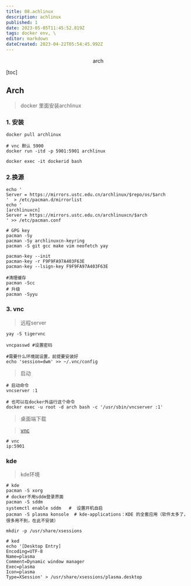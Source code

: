 ```yaml
---
title: 08.achlinux
description: achlinux
published: 1
date: 2023-05-05T11:45:52.819Z
tags: docker env, \
editor: markdown
dateCreated: 2023-04-22T05:54:45.992Z
---
```


<center>arch</center>



[toc]







## Arch

> docker 里面安装archlinux



### 1. 安装

```shell
docker pull archlinux

# vnc 默认 5900
docker run -itd -p 5901:5901 archlinux

docker exec -it dockerid bash
```



### 2.换源

```shell
echo '
Server = https://mirrors.ustc.edu.cn/archlinux/$repo/os/$arch
'  > /etc/pacman.d/mirrorlist
echo '
[archlinuxcn]
Server = https://mirrors.ustc.edu.cn/archlinuxcn/$arch
' >> /etc/pacman.conf
```

```shell
# GPG key
pacman -Sy
pacman -Sy archlinuxcn-keyring
pacman -S git gcc make vim neofetch yay

pacman-key --init
pacman-key -r F9F9FA97A403F63E
pacman-key --lsign-key F9F9FA97A403F63E

#清理缓存
pacman -Scc
# 升级
pacman -Syyu

```



### 3. vnc 

> 远程server

```shell
yay -S tigervnc

vncpasswd #设置密码

#需要什么环境就设置，前提要安装好
echo 'session=dwm' >> ~/.vnc/config
```

>  启动

```shell
# 启动命令
vncserver :1

# 也可以在docker外运行这个命令
docker exec -u root -d arch bash -c '/usr/sbin/vncserver :1'
```

> 桌面端下载

> [vnc](https://www.realvnc.com/en/connect/download/viewer/)

```shell
# vnc  
ip:5901
```



### kde

> kde环境

```shell
# kde 
pacman -S xorg 
# docker不用sddm登录界面
pacman -S sddm 
systemctl enable sddm	#  设置开机自启
pacman -S plasma konsole  # kde-applications：KDE 的全套应用（软件太多了，很多用不到，在此不安装）

mkdir -p /usr/share/xsessions

# ked 
echo '[Desktop Entry]
Encoding=UTF-8
Name=plasma
Comment=Dynamic window manager
Exec=plasma
Icon=plasma
Type=XSession' > /usr/share/xsessions/plasma.desktop
```





































